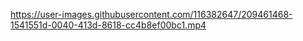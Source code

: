 

https://user-images.githubusercontent.com/116382647/209461468-1541551d-0040-413d-8618-cc4b8ef00bc1.mp4

